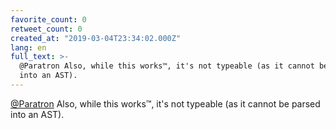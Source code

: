 ```yaml
---
favorite_count: 0
retweet_count: 0
created_at: "2019-03-04T23:34:02.000Z"
lang: en
full_text: >-
  @Paratron Also, while this works™, it's not typeable (as it cannot be parsed
  into an AST).
---
```


[@Paratron](https://twitter.com/Paratron) Also, while this works™, it's not
typeable (as it cannot be parsed into an AST).
